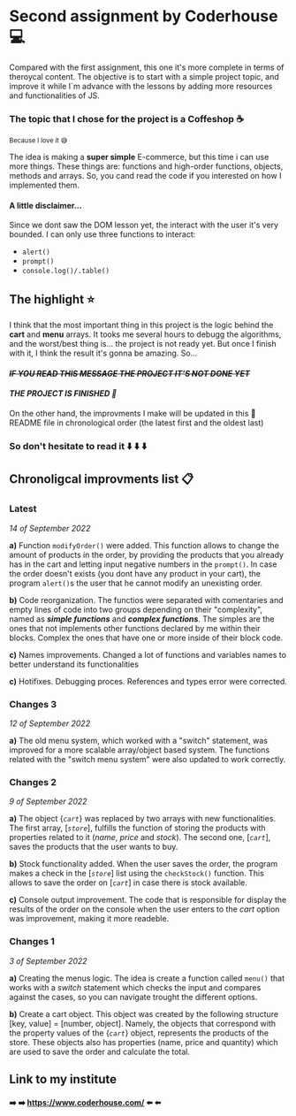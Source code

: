 # Second assignment by Coderhouse :computer:

Compared with the first assignment, this one it's more complete in terms of theroycal content.
The objective is to start with a simple project topic, and improve it while I´m advance with the lessons by adding more resources and functionalities of JS.

### The topic that I chose for the project is a Coffeshop :coffee: 
<sub>Because I love it :sweat_smile:</sub>


The idea is making a **super simple** E-commerce, but this time i can use more things. These things are: functions and high-order functions, objects, methods and arrays. So, you cand read the code if you interested on how I implemented them.

#### A little disclaimer...
Since we dont saw the DOM lesson yet, the interact with the user it's very bounded. I can only use three functions to interact:
* `alert()`
* `prompt()`
* `console.log()/.table()`


## The highlight :star:
I think that the most important thing in this project is the logic behind the **cart** and **menu** arrays. It tooks me several hours to debugg the algorithms, and the worst/best thing is... the project is not ready yet. But once I finish with it, I think the result it's gonna be amazing. So...

#### ~~*IF YOU READ THIS MESSAGE THE PROJECT IT'S NOT DONE YET*~~
#### *THE PROJECT IS FINISHED :smiling_face_with_tear:*

On the other hand, the improvments I make will be updated in this :page_facing_up: README file in chronological order (the latest first and the oldest last)

### So don't hesitate to read it :arrow_down: :arrow_down: :arrow_down:
## Chronoligcal improvments list :clipboard:
### Latest
*14 of September 2022*

**a)** Function `modifyOrder()` were added. 
This function allows to change the amount of products in the order, by providing the products that you already has in the cart and letting input negative numbers in the `prompt()`. In case the order doesn't exists (you dont have any product in your cart), the program `alert()`s the user that he cannot modify an unexisting order.

**b)** Code reorganization.
The functios were separated with comentaries and empty lines of code into two groups depending on their "complexity", named as ***simple functions*** and ***complex functions***. The simples are the ones that not implements other functions declared by me within their blocks. Complex the ones that have one or more inside of their block code.

**c)** Names improvements. 
Changed a lot of functions and variables names to better understand its functionalities

**c)** Hotifixes.
Debugging proces. References and types error were corrected.

### Changes 3
*12 of September 2022*

**a)** The old menu system, which worked with a "switch" statement, was improved for a more scalable array/object based system. The functions related with the "switch menu system" were also updated to work correctly.

### Changes 2
*9 of September 2022*

**a)** The object {*`cart`*} was replaced by two arrays with new functionalities. 
The first array, [*`store`*], fulfills the function of storing the products with properties related to it (*name*, *price* and *stock*).
The second one, [*`cart`*], saves the products that the user wants to buy.

**b)** Stock functionality added. 
When the user saves the order, the program makes a check in the [*`store`*] list using the `checkStock()` function. This allows to save the order on [*`cart`*] in case there is stock available.

**c)** Console output improvement. 
The code that is responsible for display the results of the order on the console when the user enters to the *cart* option was improvement, making it more readeble.

### Changes 1
*3 of September 2022*

**a)** Creating the menus logic. 
The idea is create a function called `menu()` that works with a *switch* statement which checks the input and compares against the cases, so you can navigate trought the different options.

**b)** Create a cart object.
This object was created by the following structure [key, value] = [number, object]. Namely, the objects that correspond with the property values of the {*`cart`*} object, represents the products of the store. These objects also has properties (name, price and quantity) which are used to save the order and calculate the total.

## Link to my institute
#### :arrow_right: :arrow_right: https://www.coderhouse.com/ :arrow_left: :arrow_left:
